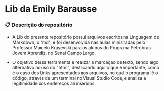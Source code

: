 # Lib da Emily Barausse

### 📋 Descrição do repositório

* A Lib do presente repositório possui arquivos escritos na Linguagem de Markdown, o "md", e foi desenvolvida nas aulas ministradas
pelo Professor Marcelo Krayevski para os alunos do Programa Petrobras Jovem Aprendiz, no Senai Campo Largo.

* O objetivo dessa ferramenta é realizar a marcação de texto, sendo algo alternativo ao uso do "html", destacando aquilo que é importante, como é o caso dos Links apresentados nos arquivos,
 no qual o programa lê o código, através de um terminal no Visual Studio Code, e analisa a legitimidade dos endereços ali inseridos.
